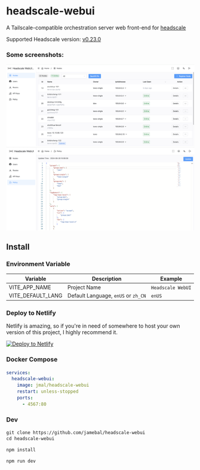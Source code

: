 # headscale-webui
A Tailscale-compatible orchestration server web front-end for [headscale](https://github.com/juanfont/headscale)

Supported Headscale version: [v0.23.0](https://github.com/juanfont/headscale/releases/tag/v0.23.0)

### Some screenshots:
![node_demo.png](doc/node_demo.png)
![policy_demo.png](doc/policy_demo.png)

## Install

### Environment Variable

| Variable | Description                  | Example           |
|----|------------------------------|-------------------|
| VITE_APP_NAME | Project Name                 | `Headscale WebUI` |
| VITE_DEFAULT_LANG | Default Language, `enUS` or `zh_CN` | `enUS`            |

### Deploy to Netlify
Netlify is amazing, so if you're in need of somewhere to host your own version of this project, I highly recommend it.

[![Deploy to Netlify](https://www.netlify.com/img/deploy/button.svg)](https://app.netlify.com/start/deploy?repository=https://github.com/jamebal/headscale-webui)

### Docker Compose

```yaml
services:
  headscale-webui:
    image: jmal/headscale-webui
    restart: unless-stopped
    ports:
      - 4567:80
```

### Dev

```shell
git clone https://github.com/jamebal/headscale-webui
cd headscale-webui
```

```shell
npm install
```
```
npm run dev
```
